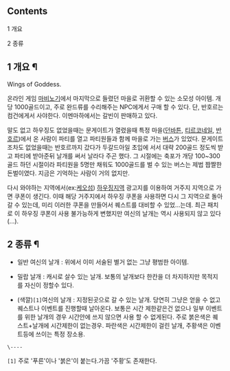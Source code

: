 ## Contents

    

1 개요

2 종류

## 1 개요 ¶

Wings of Goddess.  

  

온라인 게임 [마비노기](%EB%A7%88%EB%B9%84%EB%85%B8%EA%B8%B0.md)에서 마지막으로 들렸던 마을로 귀환할
수 있는 소모성 아이템. 개당 1000골드이고, 주로 완드류를 수리해주는 NPC에게서 구매 할 수 있다. 단, 반호르는 컴건에게서 사야한다.
이멘마하에서는 갈빈이 판매하고 있다.

  

말도 없고 하우징도 없었을때는 문게이트가 열렸을때 특정 마을([던바튼](%EB%8D%98%EB%B0%94%ED%8A%BC.md),
[티르코네일](%ED%8B%B0%EB%A5%B4%EC%BD%94%EB%84%A4%EC%9D%BC.md),
[반호르](%EB%B0%98%ED%98%B8%EB%A5%B4.md))에서 온 사람이 파티를 열고 파티원들과 함께 마을로 가는
[버스](%EB%B2%84%EC%8A%A4.md)가 있었다. 문게이트조차도 없었을때는 반호르까지 갔다가 두갈드아일 초입에 서서 대략
200골드 정도씩 받고 파티에 받아준뒤 날개를 써서 날라다 주곤 했다. 그 시절에는 축포가 개당 100~300골드 하던 시절이라 파티원을
5명만 채워도 1000골드를 벌 수 있는 버스는 제법 짭짤한 돈벌이였다. 지금은 기억하는 사람이 거의 없지만.

  

다시 와야하는 지역에서(ex:[케오섬](%EC%BC%80%EC%98%A4%EC%84%AC.md)) [하우징지역](%ED%95%98%EC%9A%B0%EC%A7%95%20%EC%A7%80%EC%97%AD.md) 광고지를 이용하여 거주지 지역으로
가면 쿠폰이 생긴다. 이때 해당 거주지에서 하우징 쿠폰을 사용하면 다시 그 지역으로 돌아갈 수 있는데, 미리 이러한 쿠폰을 만들어서 퀘스트를
대비할 수 있었...는데. 최근 패치로 이 하우징 쿠폰이 사용 불가능하게 변했지만 여신의 날개는 역시 사용되지 않고 있다(...).

## 2 종류 ¶

  * 일반 여신의 날개 : 위에서 이미 서술된 별거 없는 그냥 평범한 아이템.   

  * 밀랍 날개 : 캐시로 살수 있는 날개. 보통의 날개보다 한칸을 더 차지하지만 목적지를 자신이 정할수 있다.  

  * (색깔)`[1]`여신의 날개 : 지정된곳으로 갈 수 있는 날개. 당연히 그냥은 얻을 수 없고 퀘스트나 이벤트를 진행할때 날아온다. 보통은 시간 제한같은건 없으나 일부 이벤트를 위한 날개의 경우 시간안에 쓰지 않으면 사용 할 수 없게된다. 주로 붉은색은 퀘스트+날개에 시간제한이 없는경우. 파란색은 시간제한이 걸린 날개, 주황색은 이벤트등에 쓰이는 특정 장소용.

`\----`

`[1]` 주로 '푸른'이나 '붉은'이 붙는다.가끔 '주황'도 존재한다.

